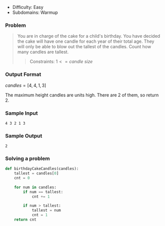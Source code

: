 - Difficulty: Easy
- Subdomains: Warmup

### Problem
> You are in charge of the cake for a child's birthday. You have decided the cake will have one candle for each year of their total age. They will only be able to blow out the tallest of the candles. Count how many candles are tallest.
>> Constraints: $1 <= candle$ $size$
   
### Output Format
$candles=[4,4,1,3]$

The maximum height candles are  units high. There are $2$ of them, so return $2$.

### Sample Input
`
4
3 2 1 3
`

### Sample Output
`2`


### Solving a problem
```python
def birthdayCakeCandles(candles):
    tallest = candles[0]
    cnt = 0
    
    for num in candles:
        if num == tallest:
            cnt += 1
        
        if num > tallest:
            tallest = num
            cnt = 1
    return cnt
```
